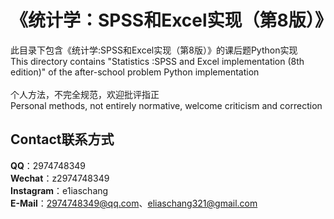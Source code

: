# 《统计学：SPSS和Excel实现（第8版）》
此目录下包含《统计学:SPSS和Excel实现（第8版）》的课后题Python实现
<br>
This directory contains "Statistics :SPSS and Excel implementation (8th edition)" of the after-school problem Python implementation
<br>
<br>
个人方法，不完全规范，欢迎批评指正
<br>
Personal methods, not entirely normative, welcome criticism and correction
<br>
## Contact联系方式
**QQ**：2974748349
<br>
**Wechat**：z2974748349
<br>
**Instagram**：e1iaschang
<br>
**E-Mail**：2974748349@qq.com、eliaschang321@gmail.com
